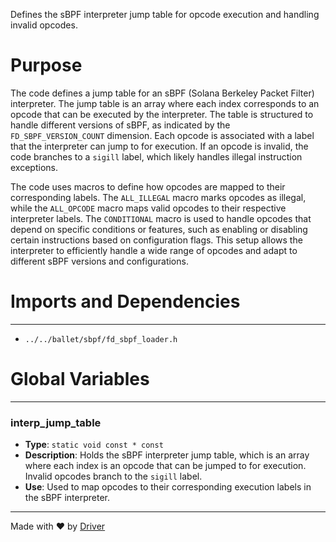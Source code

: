 <!--------------------------------------------------------------------------------->
<!-- IMPORTANT: This file is auto-generated by Driver (https://driver.ai). -------->
<!-- Manual edits may be overwritten on future commits. --------------------------->
<!--------------------------------------------------------------------------------->

Defines the sBPF interpreter jump table for opcode execution and handling invalid opcodes.

# Purpose
The code defines a jump table for an sBPF (Solana Berkeley Packet Filter) interpreter. The jump table is an array where each index corresponds to an opcode that can be executed by the interpreter. The table is structured to handle different versions of sBPF, as indicated by the `FD_SBPF_VERSION_COUNT` dimension. Each opcode is associated with a label that the interpreter can jump to for execution. If an opcode is invalid, the code branches to a `sigill` label, which likely handles illegal instruction exceptions.

The code uses macros to define how opcodes are mapped to their corresponding labels. The `ALL_ILLEGAL` macro marks opcodes as illegal, while the `ALL_OPCODE` macro maps valid opcodes to their respective interpreter labels. The `CONDITIONAL` macro is used to handle opcodes that depend on specific conditions or features, such as enabling or disabling certain instructions based on configuration flags. This setup allows the interpreter to efficiently handle a wide range of opcodes and adapt to different sBPF versions and configurations.
# Imports and Dependencies

---
- `../../ballet/sbpf/fd_sbpf_loader.h`


# Global Variables

---
### interp\_jump\_table
- **Type**: `static void const * const`
- **Description**: Holds the sBPF interpreter jump table, which is an array where each index is an opcode that can be jumped to for execution. Invalid opcodes branch to the `sigill` label.
- **Use**: Used to map opcodes to their corresponding execution labels in the sBPF interpreter.



---
Made with ❤️ by [Driver](https://www.driver.ai/)